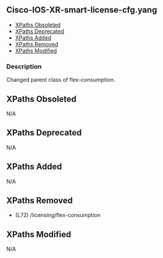 ## Cisco-IOS-XR-smart-license-cfg.yang

- [XPaths Obsoleted](#xpaths-obsoleted)
- [XPaths Deprecated](#xpaths-deprecated)
- [XPaths Added](#xpaths-added)
- [XPaths Removed](#xpaths-removed)
- [XPaths Modified](#xpaths-modified)

### Description

Changed parent class of flex-consumption.

## XPaths Obsoleted

N/A

## XPaths Deprecated

N/A

## XPaths Added

N/A

## XPaths Removed

- (L72)	/licensing/flex-consumption

## XPaths Modified

N/A

